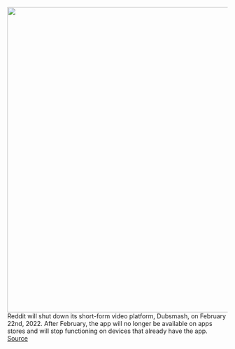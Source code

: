 <img src='https://cdn.vox-cdn.com/thumbor/4uytzl2rqcsGgedBS0An7cg9kPI=/0x0:1600x1120/1200x800/filters:focal(672x432:928x688)/cdn.vox-cdn.com/uploads/chorus_image/image/70182697/reddit_new_filters.0.png' width='700px' /><br/>
Reddit will shut down its short-form video platform, Dubsmash, on February 22nd, 2022. After February, the app will no longer be available on apps stores and will stop functioning on devices that already have the app.
<a href='https://www.theverge.com/2021/11/23/22796234/reddit-dubsmash-video-creation-tools'> Source <a/>